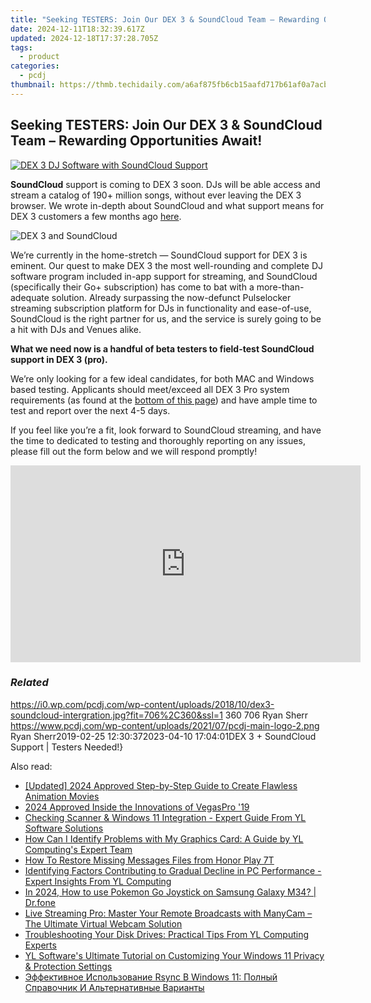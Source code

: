 ```yaml
---
title: "Seeking TESTERS: Join Our DEX 3 & SoundCloud Team – Rewarding Opportunities Await!"
date: 2024-12-11T18:32:39.617Z
updated: 2024-12-18T17:37:28.705Z
tags:
  - product
categories:
  - pcdj
thumbnail: https://thmb.techidaily.com/a6af875fb6cb15aafd717b61af0a7acb112fadf86579f433a8538feaaaa997ff.jpg
---
```


## Seeking TESTERS: Join Our DEX 3 & SoundCloud Team – Rewarding Opportunities Await!

[![DEX 3 DJ Software with SoundCloud Support](https://i0.wp.com/pcdj.com/wp-content/uploads/2018/10/dex3-soundcloud-intergration.jpg?resize=706%2C321&ssl=1)](https://i0.wp.com/pcdj.com/wp-content/uploads/2018/10/dex3-soundcloud-intergration.jpg?fit=706%2C360&ssl=1 "DEX 3 DJ Software with SoundCloud Support")

**SoundCloud** support is coming to DEX 3 soon. DJs will be able access and stream a catalog of 190+ million songs, without ever leaving the DEX 3 browser. We wrote in-depth about SoundCloud and what support means for DEX 3 customers a few months ago [here](https://tools.techidaily.com/pcdj/products/).

![](https://i1.wp.com/pcdj.com/wp-content/uploads/2019/02/dex3-soundcloud.jpg?fit=300%2C300&ssl=1 "DEX 3 and SoundCloud")

We’re currently in the home-stretch — SoundCloud support for DEX 3 is eminent. Our quest to make DEX 3 the most well-rounding and complete DJ software program included in-app support for streaming, and SoundCloud (specifically their Go+ subscription) has come to bat with a more-than-adequate solution. Already surpassing the now-defunct Pulselocker streaming subscription platform for DJs in functionality and ease-of-use, SoundCloud is the right partner for us, and the service is surely going to be a hit with DJs and Venues alike.

**What we need now is a handful of beta testers to field-test SoundCloud support in DEX 3 (pro).** 

We’re only looking for a few ideal candidates, for both MAC and Windows based testing. Applicants should meet/exceed all DEX 3 Pro system requirements (as found at the [bottom of this page](https://tools.techidaily.com/pcdj/products/)) and have ample time to test and report over the next 4-5 days.

If you feel like you’re a fit, look forward to SoundCloud streaming, and have the time to dedicated to testing and thoroughly reporting on any issues, please fill out the form below and we will respond promptly!

<!-- affiliate ads begin -->
<iframe width="560" height="315" src="https://www.youtube.com/embed/MPoakxUNf9o?si=S-ppSqzHzN9VrxC7" title="YouTube video player" frameborder="0" allow="accelerometer; autoplay; clipboard-write; encrypted-media; gyroscope; picture-in-picture; web-share" referrerpolicy="strict-origin-when-cross-origin" allowfullscreen></iframe>
<!-- affiliate ads end -->

### _Related_

https://i0.wp.com/pcdj.com/wp-content/uploads/2018/10/dex3-soundcloud-intergration.jpg?fit=706%2C360&ssl=1 360 706 Ryan Sherr https://www.pcdj.com/wp-content/uploads/2021/07/pcdj-main-logo-2.png Ryan Sherr2019-02-25 12:30:372023-04-10 17:04:01DEX 3 + SoundCloud Support | Testers Needed!}

<ins class="adsbygoogle"
     style="display:block"
     data-ad-format="autorelaxed"
     data-ad-client="ca-pub-7571918770474297"
     data-ad-slot="1223367746"></ins>

<ins class="adsbygoogle"
     style="display:block"
     data-ad-client="ca-pub-7571918770474297"
     data-ad-slot="8358498916"
     data-ad-format="auto"
     data-full-width-responsive="true"></ins>

<span class="atpl-alsoreadstyle">Also read:</span>
<div><ul>
<li><a href="https://article-tips.techidaily.com/updated-2024-approved-step-by-step-guide-to-create-flawless-animation-movies/"><u>[Updated] 2024 Approved Step-by-Step Guide to Create Flawless Animation Movies</u></a></li>
<li><a href="https://extra-guidance.techidaily.com/2024-approved-inside-the-innovations-of-vegaspro-19/"><u>2024 Approved Inside the Innovations of VegasPro '19</u></a></li>
<li><a href="https://discover-bits.techidaily.com/checking-scanner-and-windows-11-integration-expert-guide-from-yl-software-solutions/"><u>Checking Scanner & Windows 11 Integration - Expert Guide From YL Software Solutions</u></a></li>
<li><a href="https://discover-bits.techidaily.com/how-can-i-identify-problems-with-my-graphics-card-a-guide-by-yl-computings-expert-team/"><u>How Can I Identify Problems with My Graphics Card: A Guide by YL Computing's Expert Team</u></a></li>
<li><a href="https://blog-min.techidaily.com/how-to-restore-missing-messages-files-from-honor-play-7t-by-fonelab-android-recover-messages/"><u>How To Restore Missing Messages Files from Honor Play 7T</u></a></li>
<li><a href="https://discover-bits.techidaily.com/identifying-factors-contributing-to-gradual-decline-in-pc-performance-expert-insights-from-yl-computing/"><u>Identifying Factors Contributing to Gradual Decline in PC Performance - Expert Insights From YL Computing</u></a></li>
<li><a href="https://change-location.techidaily.com/in-2024-how-to-use-pokemon-go-joystick-on-samsung-galaxy-m34-drfone-by-drfone-virtual-android/"><u>In 2024, How to use Pokemon Go Joystick on Samsung Galaxy M34? | Dr.fone</u></a></li>
<li><a href="https://some-approaches.techidaily.com/live-streaming-pro-master-your-remote-broadcasts-with-manycam-the-ultimate-virtual-webcam-solution/"><u>Live Streaming Pro: Master Your Remote Broadcasts with ManyCam – The Ultimate Virtual Webcam Solution</u></a></li>
<li><a href="https://discover-bits.techidaily.com/troubleshooting-your-disk-drives-practical-tips-from-yl-computing-experts/"><u>Troubleshooting Your Disk Drives: Practical Tips From YL Computing Experts</u></a></li>
<li><a href="https://discover-extraordinary.techidaily.com/yl-softwares-ultimate-tutorial-on-customizing-your-windows-11-privacy-and-protection-settings/"><u>YL Software's Ultimate Tutorial on Customizing Your Windows 11 Privacy & Protection Settings</u></a></li>
<li><a href="https://win-data.techidaily.com/effektivnoe-ispolzovanie-rsync-v-windows-11-polnyj-spravochnik-i-alternativnye-varianty/"><u>Эффективное Использование Rsync В Windows 11: Полный Справочник И Альтернативные Варианты</u></a></li>
</ul></div>


